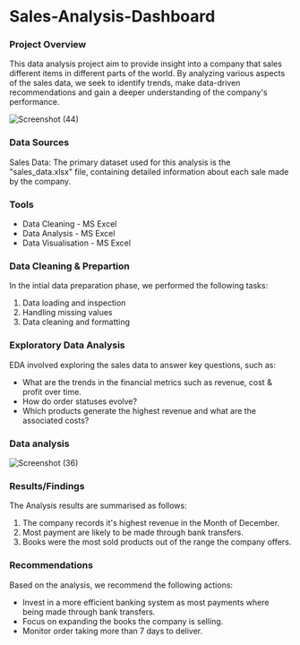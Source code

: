 # Sales-Analysis-Dashboard

### Project Overview

This data analysis project aim to provide insight into a company that sales different items in different parts of the world. By analyzing various aspects of the sales data, we seek to identify trends, make data-driven recommendations and gain a deeper understanding of the company's performance.


![Screenshot (44)](https://github.com/user-attachments/assets/f5bf9ab6-8c34-40d8-80a7-384cf44e8648)

### Data Sources

Sales Data: The primary dataset used for this analysis is the "sales_data.xlsx" file, containing detailed information about each sale made by the company.

### Tools 

- Data Cleaning - MS Excel
- Data Analysis - MS Excel
- Data Visualisation - MS Excel

### Data Cleaning & Prepartion
In the intial data preparation phase, we performed the following tasks:
1. Data loading and inspection
2. Handling missing values 
3. Data cleaning and formatting

### Exploratory Data Analysis

EDA involved exploring the sales data to answer key questions, such as:

- What are the trends in the financial metrics such as revenue, cost & profit over time.
- How do order statuses evolve?
- Which products generate the highest revenue and what are the associated costs?

### Data analysis 

![Screenshot (36)](https://github.com/user-attachments/assets/fee57d8e-6a85-410d-9ccd-0ca3d42122c5)

### Results/Findings

The Analysis results are summarised as follows:
1. The company records it's highest revenue in the Month of December.
2. Most payment are likely to be made through bank transfers.
3. Books were the most sold products out of the range the company offers.

### Recommendations

Based on the analysis, we recommend the following actions:
- Invest in a more efficient banking system as most payments where being made through bank transfers.
- Focus on expanding the books the company is selling.
- Monitor order taking more than 7 days to deliver.







